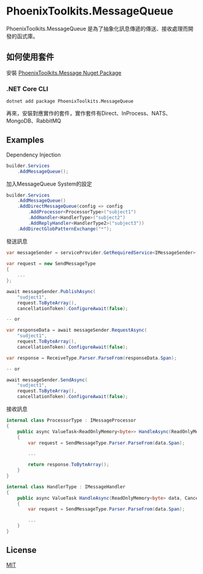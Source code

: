 # PhoenixToolkits.MessageQueue

PhoenixToolkits.MessageQueue 是為了抽象化訊息傳遞的傳送、接收處理而開發的函式庫。

## 如何使用套件
安裝 [PhoenixToolkits.Message Nuget Package](https://www.nuget.org/packages/PhoenixToolkits.MessageQueue)

### .NET Core CLI

```
dotnet add package PhoenixToolkits.MessageQueue
```

再來，安裝對應實作的套件，實作套件有Direct、InProcess、NATS、MongoDB、RabbitMQ

## Examples

Dependency Injection

```csharp
builder.Services
    .AddMessageQueue();
```

加入MessageQueue System的設定
```csharp
builder.Services
    .AddMessageQueue()
    .AddDirectMessageQueue(config => config
        .AddProcessor<ProcessorType>("subject1")
        .AddHandler<HandlerType>("subject2")
        .AddReplyHandler<HandlerType2>("subject3"))
    .AddDirectGlobPatternExchange("*");
```

發送訊息
```csharp
var messageSender = serviceProvider.GetRequiredService<IMessageSender>();
 
var request = new SendMessageType
{
    ...
};

await messageSender.PublishAsync(
    "sudject1",
    request.ToByteArray(),
    cancellationToken).ConfigureAwait(false);

-- or

var responseData = await messageSender.RequestAsync(
    "sudject1",
    request.ToByteArray(),
    cancellationToken).ConfigureAwait(false);

var response = ReceiveType.Parser.ParseFrom(responseData.Span);

-- or

await messageSender.SendAsync(
    "sudject1",
    request.ToByteArray(),
    cancellationToken).ConfigureAwait(false);
```

接收訊息
```csharp
internal class ProcessorType : IMessageProcessor
{
	public async ValueTask<ReadOnlyMemory<byte>> HandleAsync(ReadOnlyMemory<byte> data, CancellationToken cancellationToken = default)
	{
		var request = SendMessageType.Parser.ParseFrom(data.Span);

		...

		return response.ToByteArray();
	}
}

internal class HandlerType : IMessageHandler
{
	public async ValueTask HandleAsync(ReadOnlyMemory<byte> data, CancellationToken cancellationToken = default)
	{
		var request = SendMessageType.Parser.ParseFrom(data.Span);

		...
	}
}
```

## License

[MIT](https://choosealicense.com/licenses/mit/)
